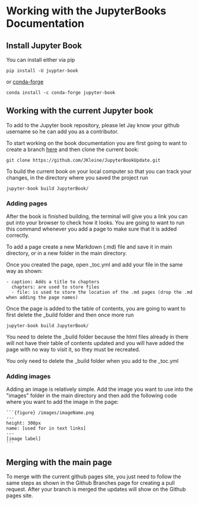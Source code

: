 # Working with the JupyterBooks Documentation

## Install Jupyter Book 

You can install either via pip
```
pip install -U juypter-book
```

or [conda-forge](https://www.anaconda.com/products/distribution)
```
conda install -c conda-forge jupyter-book
```

## Working with the current Jupyter book

To add to the Jupyter book repository, please let Jay know your github username so he can add you as a contributor.

To start working on the book documentation you are first going to want to create a branch [here](https://github.com/JKleine/JupyterBookUpdate) and then clone the current book:

```
git clone https://github.com/JKleine/JupyterBookUpdate.git
```

To build the current book on your local computer so that you can track your changes, in the directory where you saved the project run 
```
jupyter-book build JupyterBook/
```

### Adding pages

After the book is finished building, the terminal will give you a link you can put into your browser to check how it looks. You are going to want to run this command whenever you add a page to make sure that it is added correctly.

To add a page create a new Markdown (.md) file and save it in main directory, or in a new folder in the main directory.

Once you created the page, open _toc.yml and add your file in the same way as shown:
```
- caption: Adds a title to chapters
  chapters: are used to store files
  - file: is used to store the location of the .md pages (drop the .md when adding the page names)
```

Once the page is added to the table of contents, you are going to want to first delete the _build folder and then once more run
```
jupyter-book build JupyterBook/
```
You need to delete the _build folder because the html files already in there will not have their table of contents updated and you will have added the page with no way to visit it, so they must be recreated. 

You only need to delete the _build folder when you add to the _toc.yml

### Adding images

Adding an image is relatively simple. Add the image you want to use into the "images" folder in the main directory and then add the following code where you want to add the image in the page:
````
```{figure} /images/imageName.png 
---
height: 300px
name: [used for in text links]
---
[image label]
```
````
## Merging with the main page

To merge with the current github pages site, you just need to follow the same steps as shown in the Github Branches page for creating a pull request. After your branch is merged the updates will show on the Github pages site.

